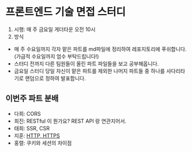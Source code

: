 # 프론트엔드 기술 면접 스터디

1. 시행: 매 주 금요일 게더타운 오전 10시
2. 방식
- 매 주 수요일까지 각자 맡은 파트를 md파일에 정리하여 레포지토리에 푸쉬합니다. (가급적 수요일까지 엄수 부탁드립니다!)
- 스터디 전까지 다른 팀원들이 올린 파트 파일들을 보고 공부해옵니다.
- 금요일 스터디 당일 자신이 맡은 파트를 제외한 나머지 파트들 중 하나를 사다리타기로 랜덤으로 정하여 발표합니다.


## 이번주 파트 분배
- 다희: CORS
- 희진: RESTful 이 뭔가요? REST API 랑 연관지어서.
- 태희: SSR, CSR
- 지훈: <a href='https://github.com/likelion-FEschool-TEAM6-muscles/technical-interview-for-muscles/blob/main/%EB%84%A4%ED%8A%B8%EC%9B%8C%ED%81%AC/HTTP-HTTPS.md'>HTTP, HTTPS</a> 
- 홍렬: 쿠키와 세션의 차이점

